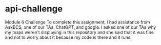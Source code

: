 # api-challenge
Module 6 Challenge
To complete this assignment, I had assistance from AskBCS, one of our TAs, ChatGPT, and google. I asked one of our TAs why my maps weren't displaying in this repository and she said that it was fine and not to worry about it because my code is there and it runs. 
